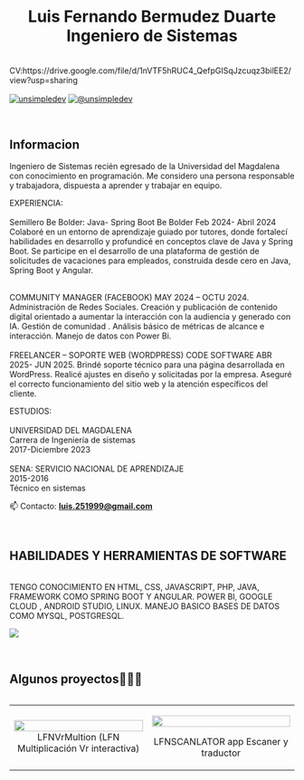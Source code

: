 <h1 align="center">Luis Fernando Bermudez Duarte <br> Ingeniero de Sistemas
 </h1> 
<br>
CV:https://drive.google.com/file/d/1nVTF5hRUC4_QefpGISqJzcuqz3bilEE2/view?usp=sharing
<br>
<p align="left">
<a href="https://www.linkedin.com/in/luis-bermudez0110110001100110/" target="blank"><img align="center" src="https://img.shields.io/badge/LinkedIn-0077B5?style=for-the-badge&logo=linkedin&logoColor=white" alt="unsimpledev"/></a>
<a href = "mailto:luis.251999@gmail.com" target="blank"><img align="center" src="https://img.shields.io/badge/Gmail-D14836?style=for-the-badge&logo=gmail&logoColor=white" alt="@unsimpledev"  /></a>
  </p>
<br>
<h2>Informacion</h2>
<!--Intro start-->

<p align="left">
Ingeniero de Sistemas recién egresado de la Universidad del Magdalena con conocimiento en programación.
  Me considero una persona responsable y trabajadora, dispuesta a aprender y trabajar en equipo.

  EXPERIENCIA: <br><br>
  Semillero Be Bolder: Java- Spring Boot
Be Bolder Feb 2024- Abril 2024
Colaboré en un entorno de aprendizaje guiado por
tutores, donde fortalecí habilidades en desarrollo
y profundicé en conceptos clave de Java y Spring
Boot. Se participe en el desarrollo de una
plataforma de gestión de solicitudes de
vacaciones para empleados, construida desde cero
en Java, Spring Boot y Angular.<br><br>

COMMUNITY MANAGER (FACEBOOK) MAY 2024 –
OCTU 2024.
Administración de Redes Sociales. Creación y
publicación de contenido digital orientado a aumentar
la interacción con la audiencia y generado con IA.
Gestión de comunidad . Análisis básico de métricas de
alcance e interacción. Manejo de datos con Power Bi.<br><br>
FREELANCER – SOPORTE WEB (WORDPRESS)
CODE SOFTWARE ABR 2025- JUN 2025.
Brindé soporte técnico para una página desarrollada
en WordPress. Realicé ajustes en diseño y solicitadas
por la empresa. Aseguré el correcto funcionamiento del
sitio web y la atención específicos del cliente.


ESTUDIOS: <br><br>
UNIVERSIDAD DEL MAGDALENA <br>
Carrera de Ingeniería de sistemas <br>
2017-Diciembre 2023 <br> <br>
SENA: SERVICIO NACIONAL DE APRENDIZAJE <br>
2015-2016 <br>
Técnico en sistemas <br>


📫 Contacto: **luis.251999@gmail.com**
<!--Intro end-->
  </p>
<br>

<h2 >HABILIDADES Y HERRAMIENTAS DE SOFTWARE</h2><br>
TENGO CONOCIMIENTO EN HTML, CSS,
JAVASCRIPT, PHP, JAVA, FRAMEWORK COMO
SPRING BOOT Y ANGULAR. POWER BI, GOOGLE
CLOUD , ANDROID STUDIO, LINUX. MANEJO
BASICO BASES DE DATOS COMO MYSQL,
POSTGRESQL.
<!--tech stack icons-->
<p align="left">
  <a href="https://skillicons.dev">
    <img src="https://skillicons.dev/icons?i=androidstudio,java,php,spring,angular,css,html,js,mysql,postgres,github,postman,linux,line=12" />
    
  </a>
</p>
<br>
<!-------------------------->
<div id="proyectos">
<h2 >Algunos proyectos👨🏻‍💻</h2>

<table align="left" >
<tr border="none">
  <td width="25%" align="center">
    <p align="center">
     <a href="https://bloque10.unimagdalena.edu.co/lfnvrmultion-lfn-multiplicacion-vr-interactiva/" title="Go to Source">
        <img align="center" width=100% src="https://bloque10.unimagdalena.edu.co/wp-content/uploads/2024/10/image-6-1536x792.png"    /></a> LFNVrMultion (LFN Multiplicación Vr interactiva)
      </p>
    <p align="center">
      
           
</td>
<td width="25%" align="center">
    <p align="center">
     <a href="https://mega.nz/folder/Lg9XlYAT#9riS0gPyFxbSAmcEiWSq8g" title="Go to Source">
        <img align="center" width=100% src="https://drive.google.com/file/d/10Kzdy9rSysE2rDFj_ah_q-w8x7zVS6XI/view?usp=sharing"  /></a>
      </p>
    <p align="center">
       <a href="https://mega.nz/folder/Lg9XlYAT#9riS0gPyFxbSAmcEiWSq8g" title="Go to Source">
        </a> LFNSCANLATOR app Escaner y traductor
      </p>   
</td>
  

  
</tr>
</table>
  </div>
<br>
<br><br>
<br>
<br><br><br>
<br><br>

<!------------------------->





</p>        
<!--- stats (end) -->
